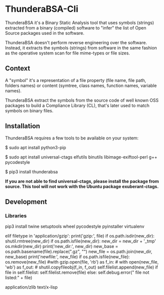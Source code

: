 # ThunderaBSA-Cli

ThunderaBSA it's a Binary Static Analysis tool that uses symbols (strings) extracted from a binary (compiled) software to "infer" the list of Open Source packages used in the software.

ThunderaBSA doesn't perform reverse engineering over the software. Instead, it extracts the symbols (strings) from software in the same fashion as the operative system scan for file mime-types or file sizes.

## Context

A "symbol" it's a representation of a file property (file name, file path, folders names) or content (symtree, class names, function names, variable names).

ThunderaBSA extract the symbols from the source code of well known OSS packages to build a Compliance Library (CL), that's later used to match symbols on binary files.

## Installation
ThunderaBSA requires a few tools to be available on your system:

$ sudo apt install python3-pip

$ sudo apt install universal-ctags elfutils binutils libimage-exiftool-perl g++ pycodestyle

$ pip3 install thunderabsa

**If you are not able to find universal-ctags, please install the package from source. This tool will not work with the Ubuntu package exuberant-ctags.**

## Development
### Libraries
pip3 install twine setuptools wheel pycodestyle pyinstaller virtualenv


elif filetype in 'application/gzip':
    print('gzip:', file)
    if os.path.isdir(new_dir):
        shutil.rmtree(new_dir)
    if os.path.isfile(new_dir):
        new_dir = new_dir + '_tmp'
    os.mkdir(new_dir)
    print('new_dir:', new_dir)
    new_base = os.path.basename(file).replace(".gz", "")
    new_file = os.path.join(new_dir, new_base)
    print('newfile:', new_file)
    if os.path.isfile(new_file):
        os.remove(new_file)
    #with gzip.open(file, 'rb') as f_in:
    #    with open(new_file, 'wb') as f_out:
    #        shutil.copyfileobj(f_in, f_out)
    self.filelist.append(new_file)
    if file in self.filelist:
        self.filelist.remove(file)
    else:
        self.debug.error(" file not listed:" + file)


application/zlib
text/x-lisp
